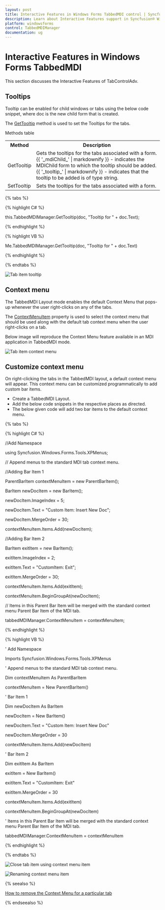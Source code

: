 ```yaml
---
layout: post
title: Interactive Features in Windows Forms TabbedMDI control | Syncfusion®
description: Learn about Interactive Features support in Syncfusion® Windows Forms TabbedMDI control and more details.
platform: windowsforms
control: TabbedMDIManager 
documentation: ug
---
```


# Interactive Features in Windows Forms TabbedMDI

This section discusses the Interactive Features of TabControlAdv.

## Tooltips

Tooltip can be enabled for child windows or tabs using the below code snippet, where doc is the new child form that is created.

The [GetTooltip](https://help.syncfusion.com/cr/windowsforms/Syncfusion.Windows.Forms.Tools.TabbedMDIManager.html#Syncfusion_Windows_Forms_Tools_TabbedMDIManager_GetTooltip_System_Windows_Forms_Form_) method is used to set the Tooltips for the tabs.

Methods table

<table>
<tr>
<th>
Method</th><th>
Description</th></tr>
<tr>
<td>
GetTooltip</td><td>
Gets the tooltips for the tabs associated with a form.{{ '_mdiChild_' | markdownify }} - indicates the MDIChild form to which the tooltip should be added.{{ '_tooltip_' | markdownify }} - indicates that the tooltip to be added is of type string.</td></tr>
<tr>
<td>
SetTooltip</td><td>
Sets the tooltips for the tabs associated with a form.</td></tr>
</table>

{% tabs %}

{% highlight C# %}



this.TabbedMDIManager.GetTooltip(doc, "Tooltip for " + doc.Text);

{% endhighlight %}

{% highlight VB %}



Me.TabbedMDIManager.GetTooltip(doc, "Tooltip for " + doc.Text)

{% endhighlight %}

{% endtabs %}

![Tab item tooltip](Interactive-Features_images/Interactive-Features_img1.jpeg)


## Context menu

The TabbedMDI Layout mode enables the default Context Menu that pops-up whenever the user right-clicks on any of the tabs.

The [ContextMenuItem](https://help.syncfusion.com/cr/windowsforms/Syncfusion.Windows.Forms.Tools.TabbedMDIManager.html#Syncfusion_Windows_Forms_Tools_TabbedMDIManager_ContextMenuItem) property is used to select the context menu that should be used along with the default tab context menu when the user right-clicks on a tab.

Below image will reproduce the Context Menu feature available in an MDI application in TabbedMDI mode.

![Tab item context menu](Interactive-Features_images/Interactive-Features_img2.jpeg)



## Customize context menu

On right-clicking the tabs in the TabbedMDI layout, a default context menu will appear. This context menu can be customized programmatically to add custom bar items.

* Create a TabbedMDI Layout.
* Add the below code snippets in the respective places as directed.
* The below given code will add two bar items to the default context menu.

{% tabs %}

{% highlight C# %}

//Add Namespace

using Syncfusion.Windows.Forms.Tools.XPMenus;



// Append menus to the standard MDI tab context menu.

//Adding Bar Item 1

ParentBarItem contextMenuItem = new ParentBarItem();

BarItem newDocItem = new BarItem();

newDocItem.ImageIndex = 5;

newDocItem.Text = "Custom Item: Insert New Doc";

newDocItem.MergeOrder = 30;

contextMenuItem.Items.Add(newDocItem);



//Adding Bar Item 2 

BarItem exitItem = new BarItem();

exitItem.ImageIndex = 2;

exitItem.Text = "CustomItem: Exit";

exitItem.MergeOrder = 30;

contextMenuItem.Items.Add(exitItem);

contextMenuItem.BeginGroupAt(newDocItem);

// Items in this Parent Bar Item will be merged with the standard context menu Parent Bar Item of the MDI tab.

tabbedMDIManager.ContextMenuItem = contextMenuItem;

{% endhighlight %}

{% highlight VB %}



' Add Namespace

Imports Syncfusion.Windows.Forms.Tools.XPMenus



' Append menus to the standard MDI tab context menu.

Dim contextMenuItem As ParentBarItem

contextMenuItem = New ParentBarItem()



' Bar Item 1

Dim newDocItem As BarItem

newDocItem = New BarItem()

newDocItem.Text = "Custom Item: Insert New Doc"

newDocItem.MergeOrder = 30

contextMenuItem.Items.Add(newDocItem)



' Bar Item 2

Dim exitItem As BarItem

exitItem = New BarItem()

exitItem.Text = "CustomItem: Exit"

exitItem.MergeOrder = 30

contextMenuItem.Items.Add(exitItem)

contextMenuItem.BeginGroupAt(newDocItem)

' Items in this Parent Bar Item will be merged with the standard context menu Parent Bar Item of the MDI tab.

tabbedMDIManager.ContextMenuItem = contextMenuItem

{% endhighlight %}

{% endtabs %}

![Close tab item using context menu item](Interactive-Features_images/Interactive-Features_img3.jpeg)



![Renaming context menu item](Interactive-Features_images/Interactive-Features_img4.jpeg)


{% seealso %}

[How to remove the Context Menu for a particular tab](/windowsforms/tabbedmdi/faq/how-to-remove-the-context-menu-for-a-particular-tab)

{% endseealso %}




